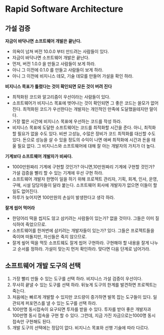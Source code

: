 # Rapid Software Architecture

## 가설 검증

**자금이 바닥나면 소프트웨어 개발은 끝난다.**

- 의욕이 넘쳐 버전 10.0.0 부터 만드려는 사람들이 있다.
- 자금이 바닥나면 소프트웨어 개발은 끝난다.
- 먼저, 버전 1.0.0 을 만들고 사람들이 보게 하라.
- 아니 그 이전에 0.1.0 를 만들고 사람들이 보게 하라.
- 아니 그 이전에 비지니스 데모, 기술 데모를 만들어 가설을 확인 하라.

**비지니스 목표가 틀렸다는 것이 확인되면 모든 것이 버려 진다**

- 최적화된 코드와 알고리즘이 우선이라는 사람들이 있다.
- 소프트웨어가 비지니스 목표에 벗어나는 것이 확인되면 그 좋은 코드는 쓸모가 없어 진다. 최적화된 코드가 우선한다는 개발자는 개인적인 만족에 도달했을테지만 말이다.
- 가장 짧은 시간에 비지니스 목표에 우선하는 코드를 작성 하라.
- 비지니스 목표에 도달한 소프트웨어는 코드를 최적화할 시간을 준다. 아니, 최적화할 필요가 없을 수도 있다. 비싼 고성능, 수많은 장비가 코드 최적화를 대신할 수도 있다. 돈으로 성능을 살 수 있을 정도의 수익이 나면 애써 최적화에 시간과 돈을 태울 필요 없다. 그 비지니스와 소프트웨어에 대해 잘 아는 개발자의 가치가 더 높다.

**기계보다 소프트웨어 개발자가 비싸다.**

- 1000만원짜리 기계에 구현할 것인가? 아니면,10만원짜리 기계에 구현할 것인가? 가설 검증을 빨리 할 수 있는 기계에 우선 구현 하라.
- 소프트웨어 개발자 한명이 일을 하기 위해 프로젝트 관리자, 기획, 회계, 인사, 운영, 구매, 시설 담당자들이 달라 붙는다. 소프트웨어 회사에 개발자가 없으면 이들이 할일도 없어진다.
- 하루가 늦어지면 100만원의 손실이 발생한다고 생각 하라.

**잘게 씹어 먹어라**

- 한덩어리 떡을 씹지도 않고 삼키려는 사람들이 있는가? 없을 것이다. 그들은 이미 질식하여 죽었으므로.
- 소프트웨어를 한꺼번에 삼키려는 개발자들이 있는가? 있다. 그들은 프로젝트들을 죽이며 떠돌지만, 자신들은 죽지 않으므로.
- 잘게 앂어 떡을 먹듯 소프트웨도 잘게 씹어 구현하라. 구현해야 할 내용을 잘게 나누고 순서를 정하라. 가설이 맞는지 먼저 확인하라. 맞다면 다음 단계로 넘어가라.

## 소프트웨어 개발 도구의 선택

1. 가장 빨리 만들 수 있는 도구를 선택 하라. 비지니스 가설 검증이 우선이다.
2. 무사히 끝낼 수 있는 도구를 선택 하라. 뒤늦게 도구의 한계를 발견하면 프로젝트는 죽는다.
3. 처음에는 빠르게 개발할 수 있지만 코드량이 증가하면 발목 잡는 도구들이 있다. 일관되게 퍼포먼스를 낼 수 있는 도구를 선택 하라.
4. 100만명 동시접속이 요구되면 투자를 받을 수 있다. 투자를 받아 좋은 개발자과 100만명 동시 접속을 구현 할 수 있다. 그런데, 지금 가진 자금으로는1000명 동시 접속만 구현해도 된다.
5. 개발 도구의 선택에는 정답이 없다. 비지니스 목표와 선행 기술에 따라 다르다.



